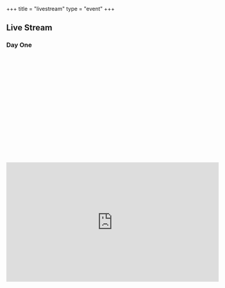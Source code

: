 +++
title = "livestream"
type = "event"
+++

## Live Stream

<div>
    <h3>Day One</h3>
    <div style='padding:56.25% 0 0 0;position:relative;'>
        <iframe width="560" height="315" src="https://www.youtube.com/embed/NOdRSbVkJKU" frameborder="0" allow="accelerometer; autoplay; encrypted-media; gyroscope; picture-in-picture" allowfullscreen></iframe>
    </div>
</div>
